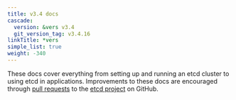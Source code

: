 ```yaml
---
title: v3.4 docs
cascade:
  version: &vers v3.4
  git_version_tag: v3.4.16
linkTitle: *vers
simple_list: true
weight: -340
---
```


These docs cover everything from setting up and running an etcd cluster to using
etcd in applications. Improvements to these docs are encouraged through [pull
requests](https://help.github.com/en/articles/about-pull-requests) to the [etcd
project](https://github.com/etcd-io/etcd) on GitHub.
